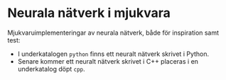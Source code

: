 # Neurala nätverk i mjukvara

Mjukvaruimplementeringar av neurala nätverk, både för inspiration samt test:
* I underkatalogen `python` finns ett neuralt nätverk skrivet i Python.
* Senare kommer ett neuralt nätverk skrivet i C++ placeras i en underkatalog döpt `cpp`.